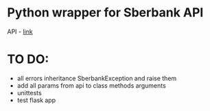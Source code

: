 Python wrapper for Sberbank API
===============================

API - [link][api_url]


TO DO:
======
* all errors inheritance SberbankException and raise them
* add all params from api to class methods arguments
* unittests
* test flask app


[api_url]:https://securepayments.sberbank.ru/wiki/doku.php/integration:api:start
